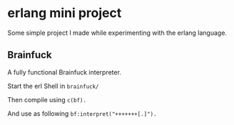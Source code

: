 # erlang mini project

Some simple project I made while experimenting with the erlang language.

## Brainfuck

A fully functional Brainfuck interpreter.

Start the erl Shell in `brainfuck/`

Then compile using `c(bf).`

And use as following `bf:interpret("+++++++[.]").`
